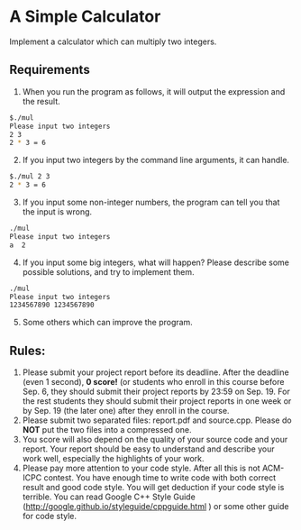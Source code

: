 # A Simple Calculator

Implement a calculator which can multiply two integers.

## Requirements

1. When you run the program as follows, it will output the expression and the result.

```bash
$./mul 
Please input two integers
2 3
2 * 3 = 6
```

2. If you input two integers by the command line arguments, it can handle.

```bash
$./mul 2 3
2 * 3 = 6
```

3. If you input some non-integer numbers, the program can tell you that the input is wrong.

```bash
./mul 
Please input two integers
a  2
```

4. If you input some big integers, what will happen? Please describe some possible solutions, and try to implement them.

```bash
./mul 
Please input two integers
1234567890 1234567890
```

5. Some others which can improve the program.

## Rules:

1. Please submit your project report before its deadline. After the deadline (even 1 second), **0 score!** (or students who enroll in this course before Sep. 6, they should submit their project reports by 23:59 on Sep. 19. For the rest students they should submit their project reports in one week or by Sep. 19 (the later one) after they enroll in the course.
1. Please submit two separated files: report.pdf and source.cpp. Please do **NOT** put the two files into a compressed one.
1. You score will also depend on the quality of your source code and your report. Your report should be easy to understand and describe your work well, especially the highlights of your work.
1. Please pay more attention to your code style. After all this is not ACM-ICPC contest. You have enough time to write code with both correct result and good code style. You will get deduction if your code style is terrible. You can read Google C++ Style Guide (http://google.github.io/styleguide/cppguide.html ) or some other guide for code style.